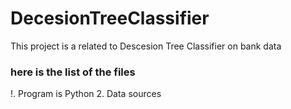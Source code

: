 # DecesionTreeClassifier
This project is a related to Descesion Tree Classifier on bank data


### here is the list of the files
!. Program is Python
2. Data sources
